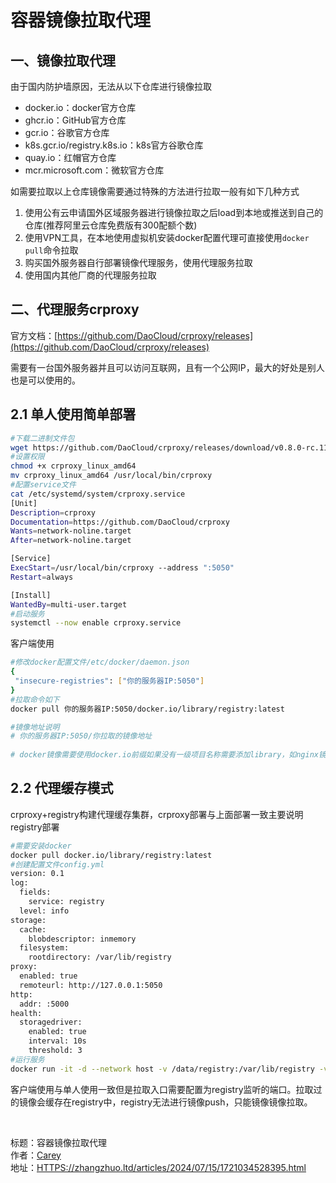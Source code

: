 # 容器镜像拉取代理

## 一、镜像拉取代理

由于国内防护墙原因，无法从以下仓库进行镜像拉取

* docker.io：docker官方仓库
* ghcr.io：GitHub官方仓库
* gcr.io：谷歌官方仓库
* k8s.gcr.io/registry.k8s.io：k8s官方谷歌仓库
* quay.io：红帽官方仓库
* mcr.microsoft.com：微软官方仓库

如需要拉取以上仓库镜像需要通过特殊的方法进行拉取一般有如下几种方式

1. 使用公有云申请国外区域服务器进行镜像拉取之后load到本地或推送到自己的仓库(推荐阿里云仓库免费版有300配额个数)
2. 使用VPN工具，在本地使用虚拟机安装docker配置代理可直接使用`docker pull`​命令拉取
3. 购买国外服务器自行部署镜像代理服务，使用代理服务拉取
4. 使用国内其他厂商的代理服务拉取

## 二、代理服务crproxy

官方文档：[https://github.com/DaoCloud/crproxy/releases](https://github.com/DaoCloud/crproxy/releases)

需要有一台国外服务器并且可以访问互联网，且有一个公网IP，最大的好处是别人也是可以使用的。

## 2.1 单人使用简单部署

```bash
#下载二进制文件包
wget https://github.com/DaoCloud/crproxy/releases/download/v0.8.0-rc.11/crproxy_linux_amd64
#设置权限
chmod +x crproxy_linux_amd64
mv crproxy_linux_amd64 /usr/local/bin/crproxy
#配置service文件
cat /etc/systemd/system/crproxy.service
[Unit]
Description=crproxy
Documentation=https://github.com/DaoCloud/crproxy
Wants=network-noline.target
After=network-noline.target

[Service]
ExecStart=/usr/local/bin/crproxy --address ":5050" 
Restart=always

[Install]
WantedBy=multi-user.target
#启动服务
systemctl --now enable crproxy.service
```

客户端使用

```bash
#修改docker配置文件/etc/docker/daemon.json
{  
 "insecure-registries": ["你的服务器IP:5050"] 
}
#拉取命令如下
docker pull 你的服务器IP:5050/docker.io/library/registry:latest

#镜像地址说明
# 你的服务器IP:5050/你拉取的镜像地址
 
# docker镜像需要使用docker.io前缀如果没有一级项目名称需要添加library，如nginx镜像需要写为docker.io/library/nginx:latest
```

## 2.2 代理缓存模式

crproxy+registry构建代理缓存集群，crproxy部署与上面部署一致主要说明registry部署

```bash
#需要安装docker
docker pull docker.io/library/registry:latest
#创建配置文件config.yml 
version: 0.1
log:
  fields:
    service: registry
  level: info
storage:
  cache:
    blobdescriptor: inmemory
  filesystem:
    rootdirectory: /var/lib/registry
proxy:
  enabled: true
  remoteurl: http://127.0.0.1:5050
http:
  addr: :5000
health:
  storagedriver:
    enabled: true
    interval: 10s
    threshold: 3
#运行服务
docker run -it -d --network host -v /data/registry:/var/lib/registry -v /root/config.yml:/etc/docker/registry/config.yml --restart=always --name registry registry:latest
```

客户端使用与单人使用一致但是拉取入口需要配置为registry监听的端口。拉取过的镜像会缓存在registry中，registry无法进行镜像push，只能镜像镜像拉取。

‍

标题：容器镜像拉取代理  
作者：[Carey](HTTPS://zhangzhuo.ltd)  
地址：[HTTPS://zhangzhuo.ltd/articles/2024/07/15/1721034528395.html](HTTPS://zhangzhuo.ltd/articles/2024/07/15/1721034528395.html)
